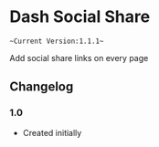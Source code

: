 # Dash Social Share

`~Current Version:1.1.1~`

Add social share links on every page

## Changelog

### 1.0
* Created initially